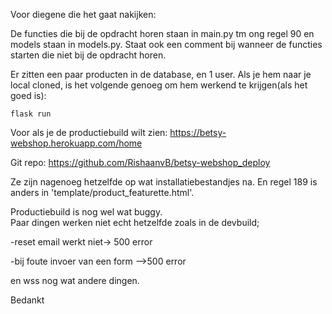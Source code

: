 Voor diegene die het gaat nakijken:

De functies die bij de opdracht horen staan in main.py tm ong regel 90 en models staan in models.py. Staat ook een comment bij wanneer de functies starten die niet bij de opdracht horen.  

Er zitten een paar producten in de database, en 1 user. 
Als je hem naar je local cloned, is het volgende genoeg om hem werkend te krijgen(als het goed is):  

```
flask run
```

Voor als je de productiebuild wilt zien:
https://betsy-webshop.herokuapp.com/home

Git repo:  https://github.com/RishaanvB/betsy-webshop_deploy

Ze zijn nagenoeg hetzelfde op wat installatiebestandjes na. En regel 189 is anders in  'template/product_featurette.html'.

Productiebuild is nog wel wat buggy.  
Paar dingen werken niet echt hetzelfde zoals in de devbuild; 

-reset email werkt niet-> 500 error  

-bij foute invoer van een form -->500 error  

en wss nog wat andere dingen. 

Bedankt
